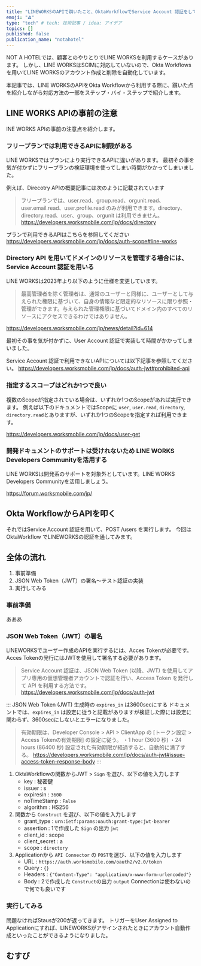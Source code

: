 ```yaml
---
title: "LINEWORKSのAPIで躓いたこと、OktaWorkflowでService Account 認証をしてみた"
emoji: "⛳"
type: "tech" # tech: 技術記事 / idea: アイデア
topics: []
published: false
publication_name: "notahotel"
---
```



NOT A HOTELでは、顧客とのやりとりでLINE WORKSを利用するケースがあります。
しかし、LINE WORKSはSCIMに対応していないので、Okta Workflowsを用いてLINE WORKSのアカウント作成と削除を自動化しています。

本記事では、LINE WORKSのAPIをOkta Workflowから利用する際に、躓いた点を紹介しながら対応方法の一部をステップ・バイ・ステップで紹介します。

## LINE WORKS APIの事前の注意

INE WORKS APIの事前の注意点を紹介します。

### フリープランでは利用できるAPIに制限がある

LINE WORKSではプランにより実行できるAPIに違いがあります。
最初その事を気が付かずにフリープランの検証環境を使ってしまい時間がかかってしまいました。

例えば、Direcotry  APIの概要記事には次のように記載されています
>フリープランでは、user.read、group.read、orgunit.read、user.email.read、user.profile.read のみが利用できます。directory、directory.read、user、group、orgunit は利用できません。
https://developers.worksmobile.com/jp/docs/directory

プランで利用できるAPIはこちらを参照してください
https://developers.worksmobile.com/jp/docs/auth-scope#line-works

### Directory API を用いてドメインのリソースを管理する場合には、Service Account 認証を用いる

LINE WORKSは2023年より以下のように仕様を変更しています。

>最高管理者を除く管理者は、通常のユーザーと同様に、ユーザーとして与えられた権限に基づいて、自身の情報など限定的なリソースに限り参照・管理ができます。与えられた管理権限に基づいてドメイン内のすべてのリソースにアクセスできるわけではありません。

https://developers.worksmobile.com/jp/news/detail?id=614

最初その事を気が付かずに、User Account 認証で実装して時間がかかってしまいました。

Service Account 認証で利用できないAPIについては以下記事を参照してください。
https://developers.worksmobile.com/jp/docs/auth-jwt#prohibited-api

### 指定するスコープはどれか1つで良い

複数のScopeが指定されている場合は、いずれか1つのScopeがあれば実行できます。
例えば以下のドキュメントではScopeに `user`, `user.read`, `directory`, `directory.read`とありますが、いずれか1つのScopeを指定すれば利用できます。

https://developers.worksmobile.com/jp/docs/user-get

### 開発ドキュメントのサポートは受けれないため LINE WORKS Developers Communityを活用する

LINE WORKSは開発系のサポートを対象外としています。LINE WORKS Developers Communityを活用しましょう。

https://forum.worksmobile.com/jp/

## Okta WorkflowからAPIを叩く

それではService Account 認証を用いて、POST /users を実行します。
今回は OktaWorkflow でLINEWORKSの認証を通してみます。

## 全体の流れ

1. 事前準備
2. JSON Web Token（JWT）の署名〜テスト認証の実装
3. 実行してみる

### 事前準備

あああ

### JSON Web Token（JWT）の署名

LINEWORKSでユーザー作成のAPIを実行するには、Acces Tokenが必要です。Acces Tokenの発行にはJWTを使用して署名する必要があります。
>Service Account 認証は、JSON Web Token (以降、JWT) を使用してアプリ専用の仮想管理者アカウントで認証を行い、Access Token を発行して API を利用する方法です。
https://developers.worksmobile.com/jp/docs/auth-jwt

:::
JSON Web Token (JWT) 生成時の `expires_in` は3600secにする
ドキュメントでは、`expires_in` は設定に従うと記載がありますが検証した際には設定に関わらず、3600secにしないとエラーになりました。
>有効期限は、Developer Console > API > ClientApp の [トークン設定 > Access Tokenの有効期限] の設定に従う。
>・1 hour (3600 秒)
>・24 hours (86400 秒)
>設定された有効期限が経過すると、自動的に満了する。
https://developers.worksmobile.com/jp/docs/auth-jwt#issue-access-token-response-body
:::

1. OktaWorkflowの関数からJWT > `Sign` を選び、以下の値を入力します
    - key : 秘密鍵
    - issuer : s
    - expiresin : `3600`
    - noTimeStamp : `False`
    - algorithm : HS256
2. 関数から `Construct` を選び、以下の値を入力します
    - grant_type : `urn:ietf:params:oauth:grant-type:jwt-bearer`
    - assertion : 1で作成した `Sign` の出力 `jwt`
    - client_id : scope
    - client_secret : a
    - scope : `directory`
3. Applicationから `API Connector` の `POST`を選び、以下の値を入力します
    - URL : `https://auth.worksmobile.com/oauth2/v2.0/token`
    - Query : `{}`
    - Headers : `{"Content-Type": "application/x-www-form-urlencoded"}`
    - Body : 2で作成した `Construct`の出力 `output`
    Connectionは使わないので何でも良いです

### 実行してみる

問題なければStausが200が返ってきます。
トリガーをUser Assigned to Applicationにすれば、LINEWORKSがアサインされたときにアカウント自動作成といったことができるようになりました。

## むすび

